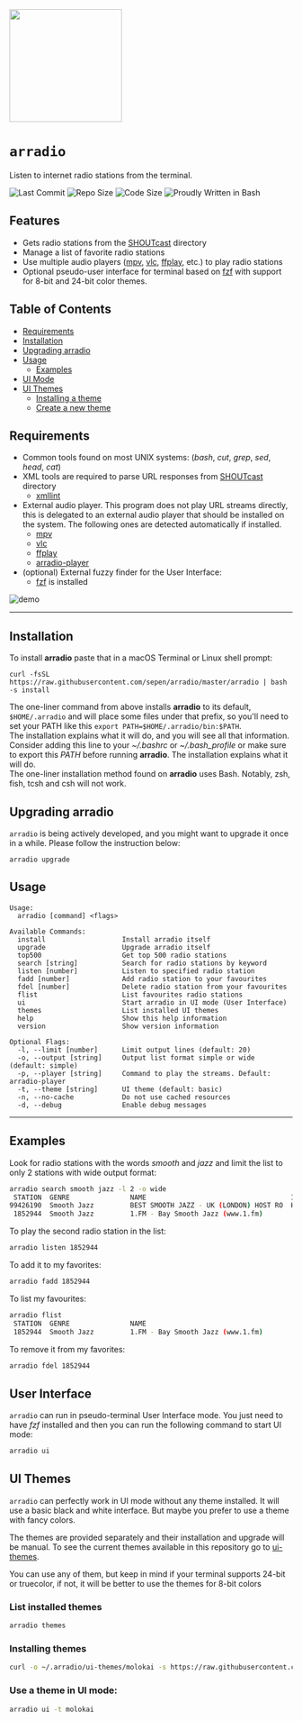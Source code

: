 <img src="https://user-images.githubusercontent.com/11802175/280811770-c1db1da9-f392-4cd9-b954-8869cfe5e64a.png" width="200">

# `arradio`

Listen to internet radio stations from the terminal.

![Last Commit](https://img.shields.io/github/last-commit/sepen/arradio)
![Repo Size](https://img.shields.io/github/repo-size/sepen/arradio)
![Code Size](https://img.shields.io/github/languages/code-size/sepen/arradio)
![Proudly Written in Bash](https://img.shields.io/badge/written%20in-bash-ff69b4)

## Features

- Gets radio stations from the [SHOUTcast](https://directory.shoutcast.com/) directory
- Manage a list of favorite radio stations
- Use multiple audio players ([mpv](https://mpv.io), [vlc](https://www.videolan.org), [ffplay](https://ffmpeg.org/), etc.) to play radio stations
- Optional pseudo-user interface for terminal based on [fzf](https://github.com/junegunn/fzf) with support for 8-bit and 24-bit color themes.

## Table of Contents

* [Requirements](#requirements)
* [Installation](#installation)
* [Upgrading arradio](#upgrading-arradio)
* [Usage](#usage)
  * [Examples](#examples)
* [UI Mode](#ui-mode)
* [UI Themes](#ui-themes)
  * [Installing a theme](#installing-themes)
  * [Create a new theme](#create-a-new-theme)

## Requirements

- Common tools found on most UNIX systems: (_bash_, _cut_, _grep_, _sed_, _head_, _cat_)
- XML tools are required to parse URL responses from [SHOUTcast](https://directory.shoutcast.com/) directory
  - [xmllint](https://gitlab.gnome.org/GNOME/libxml2/-/wikis/home)
- External audio player. This program does not play URL streams directly, this is delegated to an external audio player that should be installed on the system. The following ones are detected automatically if installed.
  - [mpv](https://mpv.io)
  - [vlc](https://www.videolan.org)
  - [ffplay](https://ffmpeg.org/)
  - [arradio-player](https://github.com/sepen/arradio-player)
- (optional) External fuzzy finder for the User Interface:
  - [fzf](https://github.com/junegunn/fzf) is installed

![demo](demo/arradio.gif)

---

## Installation

To install **arradio** paste that in a macOS Terminal or Linux shell prompt:
```shell
curl -fsSL https://raw.githubusercontent.com/sepen/arradio/master/arradio | bash -s install
```

The one-liner command from above installs **arradio** to its default, `$HOME/.arradio` and will place some files under that prefix, so you'll need to set your PATH like this `export PATH=$HOME/.arradio/bin:$PATH`. \
The installation explains what it will do, and you will see all that information. Consider adding this line to your _~/.bashrc_ or _~/.bash_profile_ or make sure to export this _PATH_ before running **arradio**. The installation explains what it will do. \
The one-liner installation method found on **arradio** uses Bash. Notably, zsh, fish, tcsh and csh will not work.

## Upgrading arradio

`arradio` is being actively developed, and you might want to upgrade it once in a while. Please follow the instruction below:
```shell
arradio upgrade
```

## Usage
```
Usage:
  arradio [command] <flags>

Available Commands:
  install                   Install arradio itself
  upgrade                   Upgrade arradio itself
  top500                    Get top 500 radio stations
  search [string]           Search for radio stations by keyword
  listen [number]           Listen to specified radio station
  fadd [number]             Add radio station to your favourites
  fdel [number]             Delete radio station from your favourites
  flist                     List favourites radio stations
  ui                        Start arradio in UI mode (User Interface)
  themes                    List installed UI themes
  help                      Show this help information
  version                   Show version information

Optional Flags:
  -l, --limit [number]      Limit output lines (default: 20)
  -o, --output [string]     Output list format simple or wide (default: simple)
  -p, --player [string]     Command to play the streams. Default: arradio-player
  -t, --theme [string]      UI theme (default: basic)
  -n, --no-cache            Do not use cached resources
  -d, --debug               Enable debug messages
```

---

## Examples

Look for radio stations with the words _smooth_ and _jazz_ and limit the list to only 2 stations with wide output format:
```sh
arradio search smooth jazz -l 2 -o wide
 STATION  GENRE               NAME                                    INFO
99426190  Smooth Jazz         BEST SMOOTH JAZZ - UK (LONDON) HOST RO  Host Rod Lucas - Londons Best Smooth Jazz UK
 1852944  Smooth Jazz         1.FM - Bay Smooth Jazz (www.1.fm)
```

To play the second radio station in the list:
```sh
arradio listen 1852944
```

To add it to my favorites:
```sh
arradio fadd 1852944
```

To list my favourites:
```sh
arradio flist
 STATION  GENRE               NAME
 1852944  Smooth Jazz         1.FM - Bay Smooth Jazz (www.1.fm)
```

To remove it from my favorites:
```sh
arradio fdel 1852944
```

## User Interface

`arradio` can run in pseudo-terminal User Interface mode. You just need to have _fzf_ installed and then you can run the following command to start UI mode:
```sh
arradio ui
```

## UI Themes

`arradio` can perfectly work in UI mode without any theme installed. It will use a basic black and white interface. But maybe you prefer to use a theme with fancy colors.

The themes are provided separately and their installation and upgrade will be manual.
To see the current themes available in this repository go to [ui-themes](ui-themes/).

You can use any of them, but keep in mind if your terminal supports 24-bit or truecolor, if not, it will be better to use the themes for 8-bit colors

### List installed themes
```sh
arradio themes
```

### Installing themes
```sh
curl -o ~/.arradio/ui-themes/molokai -s https://raw.githubusercontent.com/sepen/arradio/master/ui-themes/molokai
```

### Use a theme in UI mode:
```sh
arradio ui -t molokai
```